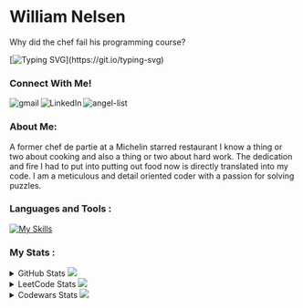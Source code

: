 <h1>William Nelsen</h1>

<p>Why did the chef fail his programming course?</p>
 
[![Typing SVG](https://readme-typing-svg.demolab.com/?lines=He+wrote+too+much+spaghetti+code...)](https://git.io/typing-svg)

<div align="left">
  
### Connect With Me!
[<img align="left" alt="gmail" src="https://img.shields.io/badge/Gmail-D14836?style=for-the-badge&logo=gmail&logoColor=white" />](mailto:wnelsen9@gmail.com) [<img align="left" alt="LinkedIn" src="https://img.shields.io/badge/LinkedIn-0077B5?style=for-the-badge&logo=linkedin&logoColor=white" />](https://www.linkedin.com/in/william-nelsen-571157244/) [<img align="left" alt="angel-list" src="https://img.shields.io/badge/AngelList-000000?style=for-the-badge&logo=AngelList&logoColor=white" />](https://angel.co/u/william-nelsen)<br>
  
### About Me: 
 
 <p>A former chef de partie at a Michelin starred restaurant I know a thing or two about cooking and also a thing or two about hard work. The dedication and fire I had to put into putting out food now is directly translated into my code. I am a meticulous and detail oriented coder with a passion for solving puzzles.</p>

### Languages and Tools :
[![My Skills](https://skillicons.dev/icons?i=react,js,redux,postgres,ruby,rails,nodejs,mongodb,express,aws,git,linux,html,css,vscode,regex,mysql)](https://skillicons.dev)

### My Stats :
 
 <details>
<summary>GitHub Stats <img src="https://user-images.githubusercontent.com/34351210/205989480-e7782fda-ff52-411a-9128-45d32d04fd87.svg
"/></summary>
  <img align="center" alt="William's GitHub Stats" src="https://github-readme-stats.vercel.app/api?username=nelsenW&show_icons=true&theme=dracula" /><img align="center" alt="William's GitHub Streak" src="http://github-readme-streak-stats.herokuapp.com?user=nelsenW&theme=dark&background=000000" />
  <br />
</details>
 
<details>
 <summary>LeetCode Stats <img src="https://user-images.githubusercontent.com/34351210/205989223-32f40593-805f-4300-9747-8d643f7fa27b.svg"/> </summary>
  <img align="center" alt="William's LeetCode Stats" src="https://leetcard.jacoblin.cool/wnelsen9" />
</details>
 
<details>
 <summary>Codewars Stats <img src="https://user-images.githubusercontent.com/34351210/205989846-cc27cd6c-01de-4a9a-a1d1-19436cabda8d.svg"/></summary>
  <img align="center" alt="William's Codewars Stats" src="https://www.codewars.com/users/Apolly0n/badges/large" />
</details>
 


